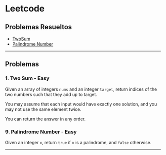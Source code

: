 # Leetcode

## Problemas Resueltos
- [TwoSum](#1-two-sum---easy)
- [Palindrome Number](#9-palindrome-number---easy)


***

## Problemas
### 1. Two Sum - Easy

Given an array of integers `nums` and an integer `target`, return indices of the two numbers such that they add up to target.

You may assume that each input would have exactly one solution, and you may not use the same element twice.

You can return the answer in any order.

### 9. Palindrome Number - Easy

Given an integer `x`, return `true` if `x` is a palindrome, and `false` otherwise.

***




